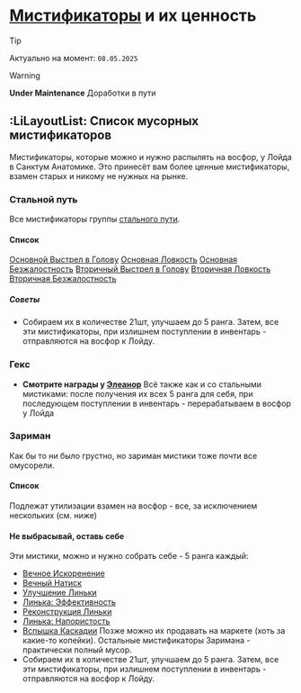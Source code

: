 # [Мистификаторы](https://wiki.warframe.com/w/Arcane#Warframe) и их ценность

>[!tip]
>Актуально на момент: `08.05.2025`

>[!warning]
>**Under Maintenance**
>Доработки в пути

## :LiLayoutList: Список мусорных мистификаторов
Мистификаторы, которые можно и нужно распылять на восфор, у Лойда в Санктум Анатомике. Это принесёт вам более ценные мистификаторы, взамен старых и никому не нужных на рынке.
### Стальной путь
Все мистификаторы группы [стального пути](https://wiki.warframe.com/w/The_Steel_Path#Rewards).
#### Список
[Основной Выстрел в Голову](https://wiki.warframe.com/w/Primary_Deadhead)
[Основная Ловкость](https://wiki.warframe.com/w/Primary_Dexterity)
[Основная Безжалостность](https://wiki.warframe.com/w/Primary_Merciless)
[Вторичный Выстрел в Голову](https://wiki.warframe.com/w/Secondary_Deadhead)
[Вторичная Ловкость](https://wiki.warframe.com/w/Secondary_Dexterity)
[Вторичная Безжалостность](https://wiki.warframe.com/w/Secondary_Merciless)
##### Cоветы
- Собираем их в количестве 21шт, улучшаем до 5 ранга. Затем, все эти мистификаторы, при излишнем поступлении в инвентарь - отправляются на восфор к Лойду.

### Гекс
- **Смотрите награды у [Элеанор](https://wiki.warframe.com/w/The_Hex_(Syndicate)#Eleanor_Nightingale)**
Всё также как и со стальными мистиками: после получения их всех 5 ранга для себя, при последующем поступлении в инвентарь - перерабатываем в восфор у Лойда

### Зариман
Как бы то ни было грустно, но зариман мистики тоже почти все омусорели. 
#### Список
Подлежат утилизации взамен на восфор - все, за исключением нескольких (см. ниже)
#### Не выбрасывай, оставь себе
Эти мистики, можно и нужно собрать себе - 5 ранга каждый:
- [Вечное Искоренение](https://wiki.warframe.com/w/Eternal_Eradicate)
- [Вечный Натиск](https://wiki.warframe.com/w/Eternal_Onslaught) 
- [Улучшение Линьки](https://wiki.warframe.com/w/Molt_Augmented)
- [Линька: Эффективность](https://wiki.warframe.com/w/Molt_Efficiency)
- [Реконструкция Линьки](https://wiki.warframe.com/w/Molt_Reconstruct)
- [Линька: Напористость](https://wiki.warframe.com/w/Molt_Vigor)
- [Вспышка Каскадии](https://wiki.warframe.com/w/Cascadia_Flare)
Позже можно их продавать на маркете (хоть за какие-то копейки).
Остальные мистификаторы Заримана - практически полный мусор. 
- Собираем их в количестве 21шт, улучшаем до 5 ранга. Затем, все эти мистификаторы, при излишнем поступлении в инвентарь - отправляются на восфор к Лойду.